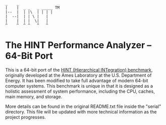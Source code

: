     _    _
    |    |  _ _   _ _____ TM
    |--  |  | |\  | | | |
    |  --|  | | \ |   |
    |    |  | |  \|   |
    ^    ^  ^ ^   ^   ^

# The HINT Performance Analyzer – 64-Bit Port

This is a 64-bit port of the [HINT (Hierarchical INTegration) benchmark][1], originally developed at the Ames Laboratory at the U.S. Department of Energy. It has been modified to take full advantage of modern 64-bit computer systems. This benchmark is unique in that it is designed as a holistic assessment of system performance, including the CPU, caches, main memory, and storage.

More details can be found in the original README.txt file inside the "serial" directory. This file will be updated with more technical information as the project progresses.


  [1]: http://hint.byu.edu/ 